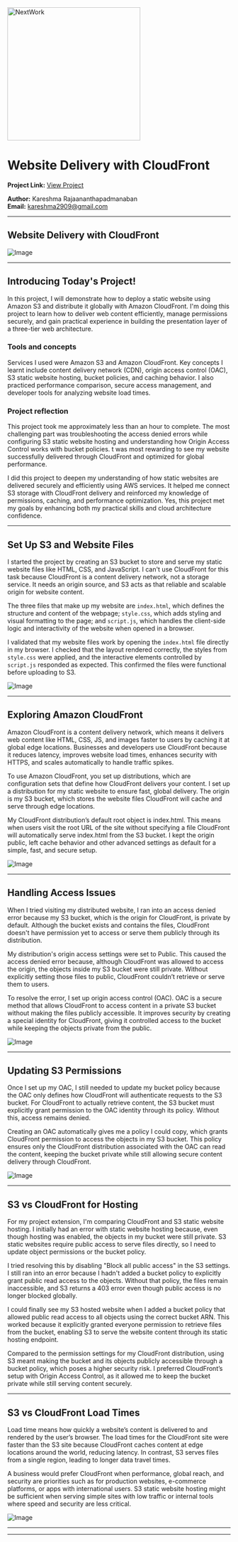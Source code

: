 <img src="https://cdn.prod.website-files.com/677c400686e724409a5a7409/6790ad949cf622dc8dcd9fe4_nextwork-logo-leather.svg" alt="NextWork" width="300" />

# Website Delivery with CloudFront

**Project Link:** [View Project](http://learn.nextwork.org/projects/aws-networks-cloudfront)

**Author:** Kareshma Rajaananthapadmanaban  
**Email:** kareshma2909@gmail.com

---

## Website Delivery with CloudFront

![Image](http://learn.nextwork.org/easygoing_white_heroic_bilberry/uploads/aws-networks-cloudfront_1dddddwe)

---

## Introducing Today's Project!

In this project, I will demonstrate how to deploy a static website using Amazon S3 and distribute it globally with Amazon CloudFront. I'm doing this project to learn how to deliver web content efficiently, manage permissions securely, and gain practical experience in building the presentation layer of a three-tier web architecture.

### Tools and concepts

Services I used were Amazon S3 and Amazon CloudFront. Key concepts I learnt include content delivery network (CDN), origin access control (OAC), S3 static website hosting, bucket policies, and caching behavior. I also practiced performance comparison, secure access management, and developer tools for analyzing website load times.

### Project reflection

This project took me approximately less than an hour to complete. The most challenging part was troubleshooting the access denied errors while configuring S3 static website hosting and understanding how Origin Access Control works with bucket policies. t was most rewarding to see my website successfully delivered through CloudFront and optimized for global performance.

I did this project to deepen my understanding of how static websites are delivered securely and efficiently using AWS services. It helped me connect S3 storage with CloudFront delivery and reinforced my knowledge of permissions, caching, and performance optimization. Yes, this project met my goals by enhancing both my practical skills and cloud architecture confidence.

---

## Set Up S3 and Website Files

I started the project by creating an S3 bucket to store and serve my static website files like HTML, CSS, and JavaScript. I can't use CloudFront for this task because CloudFront is a content delivery network, not a storage service. It needs an origin source, and S3 acts as that reliable and scalable origin for website content.

The three files that make up my website are `index.html`, which defines the structure and content of the webpage; `style.css`, which adds styling and visual formatting to the page; and `script.js`, which handles the client-side logic and interactivity of the website when opened in a browser.

I validated that my website files work by opening the `index.html` file directly in my browser. I checked that the layout rendered correctly, the styles from `style.css` were applied, and the interactive elements controlled by `script.js` responded as expected. This confirmed the files were functional before uploading to S3.

![Image](http://learn.nextwork.org/easygoing_white_heroic_bilberry/uploads/aws-networks-cloudfront_qgo7wcd3)

---

## Exploring Amazon CloudFront

Amazon CloudFront is a content delivery network, which means it delivers web content like HTML, CSS, JS, and images faster to users by caching it at global edge locations. Businesses and developers use CloudFront because it reduces latency, improves website load times, enhances security with HTTPS, and scales automatically to handle traffic spikes.

To use Amazon CloudFront, you set up distributions, which are configuration sets that define how CloudFront delivers your content. I set up a distribution for my static website to ensure fast, global delivery. The origin is my S3 bucket, which stores the website files CloudFront will cache and serve through edge locations.

My CloudFront distribution’s default root object is index.html. This means when users visit the root URL of the site without specifying a file CloudFront will automatically serve index.html from the S3 bucket. I kept the origin public, left cache behavior and other advanced settings as default for a simple, fast, and secure setup.

![Image](http://learn.nextwork.org/easygoing_white_heroic_bilberry/uploads/aws-networks-cloudfront_qgo7wcdt)

---

## Handling Access Issues

When I tried visiting my distributed website, I ran into an access denied error because my S3 bucket, which is the origin for CloudFront, is private by default. Although the bucket exists and contains the files, CloudFront doesn't have permission yet to access or serve them publicly through its distribution.

My distribution's origin access settings were set to Public. This caused the access denied error because, although CloudFront was allowed to access the origin, the objects inside my S3 bucket were still private. Without explicitly setting those files to public, CloudFront couldn’t retrieve or serve them to users.

To resolve the error, I set up origin access control (OAC). OAC is a secure method that allows CloudFront to access content in a private S3 bucket without making the files publicly accessible. It improves security by creating a special identity for CloudFront, giving it controlled access to the bucket while keeping the objects private from the public.

![Image](http://learn.nextwork.org/easygoing_white_heroic_bilberry/uploads/aws-networks-cloudfront_egrhntyu)

---

## Updating S3 Permissions

Once I set up my OAC, I still needed to update my bucket policy because the OAC only defines how CloudFront will authenticate requests to the S3 bucket. For CloudFront to actually retrieve content, the S3 bucket must explicitly grant permission to the OAC identity through its policy. Without this, access remains denied.

Creating an OAC automatically gives me a policy I could copy, which grants CloudFront permission to access the objects in my S3 bucket. This policy ensures only the CloudFront distribution associated with the OAC can read the content, keeping the bucket private while still allowing secure content delivery through CloudFront.

![Image](http://learn.nextwork.org/easygoing_white_heroic_bilberry/uploads/aws-networks-cloudfront_eg98ntyu)

---

## S3 vs CloudFront for Hosting

For my project extension, I'm comparing CloudFront and S3 static website hosting. I initially had an error with static website hosting because, even though hosting was enabled, the objects in my bucket were still private. S3 static websites require public access to serve files directly, so I need to update object permissions or the bucket policy.

I tried resolving this by disabling "Block all public access" in the S3 settings. I still ran into an error because I hadn't added a bucket policy to explicitly grant public read access to the objects. Without that policy, the files remain inaccessible, and S3 returns a 403 error even though public access is no longer blocked globally.

I could finally see my S3 hosted website when I added a bucket policy that allowed public read access to all objects using the correct bucket ARN. This worked because it explicitly granted everyone permission to retrieve files from the bucket, enabling S3 to serve the website content through its static hosting endpoint.

Compared to the permission settings for my CloudFront distribution, using S3 meant making the bucket and its objects publicly accessible through a bucket policy, which poses a higher security risk. I preferred CloudFront’s setup with Origin Access Control, as it allowed me to keep the bucket private while still serving content securely.

---

## S3 vs CloudFront Load Times

Load time means how quickly a website’s content is delivered to and rendered by the user’s browser. The load times for the CloudFront site were faster than the S3 site because CloudFront caches content at edge locations around the world, reducing latency. In contrast, S3 serves files from a single region, leading to longer data travel times.

A business would prefer CloudFront when performance, global reach, and security are priorities such as for production websites, e-commerce platforms, or apps with international users. S3 static website hosting might be sufficient when serving simple sites with low traffic or internal tools where speed and security are less critical.

![Image](http://learn.nextwork.org/easygoing_white_heroic_bilberry/uploads/aws-networks-cloudfront_12verpuh)

---

---
